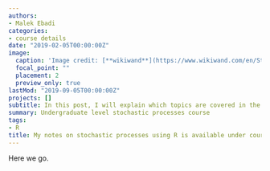 ```yaml
---
authors:
- Malek Ebadi
categories: 
- course details
date: "2019-02-05T00:00:00Z"
image:
  caption: 'Image credit: [**wikiwand**](https://www.wikiwand.com/en/Stochastic_matrix/)'
  focal_point: ""
  placement: 2
  preview_only: true
lastMod: "2019-09-05T00:00:00Z"
projects: []
subtitle: In this post, I will explain which topics are covered in the course.
summary: Undergraduate level stochastic processes course
tags: 
- R
title: My notes on stochastic processes using R is available under course menue.
---
```


Here we go. 
